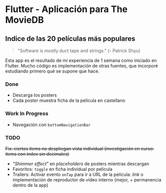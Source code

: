# Flutter - Aplicación para The MovieDB
## Indice de las 20 películas más populares 

>"Software is mostly duct tape and strings."
>                          (- Patrick Shyu)

Esta app es el resultado de mi experiencia de 1 semana como iniciado en Flutter.
Mucho código es implementación de otras fuentes, que incorporé estudiando primero qué se supone que hace.

### Done
- Descarga los posters
- Cada poster muestra ficha de la película en castellano

### Work In Progress
- Navegación con `bottomNavigationBar`

### TODO
~~Fix: ciertos items no despliegan vista individual (investigación en curso: items con index sin decimales)~~
- _"Shimmer effect"_ en _placeholders_ de posters mientras descargan
- Favoritos: `toggle` en ficha individual por película
- Trailers: Activar evento `onTap` para ir a URL de la película: _link_ o implementación de reproductor de video interno (mejor, + permanencia dentro de la app)
